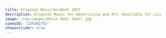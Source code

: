 ```yaml
---
title: Original Music<br>Reel 2017
description: Original Music for Advertising and Art. Available for Licensing.
image: /cms/images/Music Reel Small.jpg
vimeoID: '234302753'
showinslider: true
---
```


































